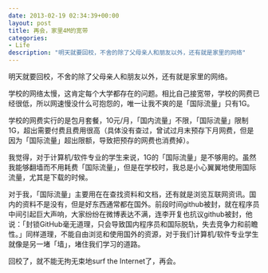 ```yaml
---
date: 2013-02-19 02:34:39+00:00
layout: post
title: 再会，家里4M的宽带
categories:
- Life
description: "明天就要回校，不舍的除了父母亲人和朋友以外，还有就是家里的网络"
---
```


明天就要回校，不舍的除了父母亲人和朋友以外，还有就是家里的网络。

学校的网络太慢，这肯定每个大学都存在的问题。相比自己接宽带，学校的网费已经很低，所以网速慢没什么可抱怨的，唯一让我不爽的是「国际流量」只有1G。

学校的网费实行的是包月套餐，10元/月，「国内流量」不限，「国际流量」限制1G，超出需要付费且费用很高（具体没有查过，曾试过月末预存下月网费，但是因为「国际流量」超出限额，导致把预存的网费也消费掉）。

我觉得，对于计算机/软件专业的学生来说，1G的「国际流量」是不够用的。虽然我能够翻墙而不用耗费「国际流量」，但是在学校时，我总是小心翼翼地使用国际流量，尤其是下载的时候。

对于我，「国际流量」主要用在在查找资料和文档，还有就是浏览互联网资讯。国内的资料不是没有，但是好东西通常都在国外。前段时间github被封，就在程序员中间引起巨大声响，大家纷纷在微博表达不满，连李开复也抗议github被封，他说：「封锁GitHub毫无道理，只会导致国内程序员和国际脱轨，失去竞争力和前瞻性。」同样道理，不能自由浏览和使用国外的资源，对于我们计算机/软件专业学生就像是另一堵「墙」，堵住我们学习的道路。

回校了，就不能无拘无束地surf the Internet了，再会。
